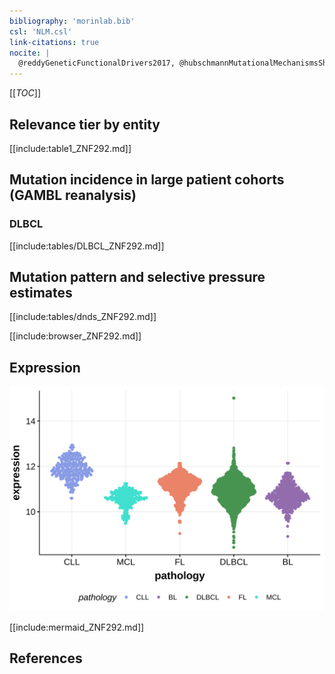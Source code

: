 ```yaml
---
bibliography: 'morinlab.bib'
csl: 'NLM.csl'
link-citations: true
nocite: |
  @reddyGeneticFunctionalDrivers2017, @hubschmannMutationalMechanismsShaping2021
---
```

[[_TOC_]]


## Relevance tier by entity

[[include:table1_ZNF292.md]]

## Mutation incidence in large patient cohorts (GAMBL reanalysis)

### DLBCL
[[include:tables/DLBCL_ZNF292.md]]

## Mutation pattern and selective pressure estimates

[[include:tables/dnds_ZNF292.md]]

[[include:browser_ZNF292.md]]

## Expression
![](images/gene_expression/ZNF292_by_pathology.svg)

[[include:mermaid_ZNF292.md]]

## References

